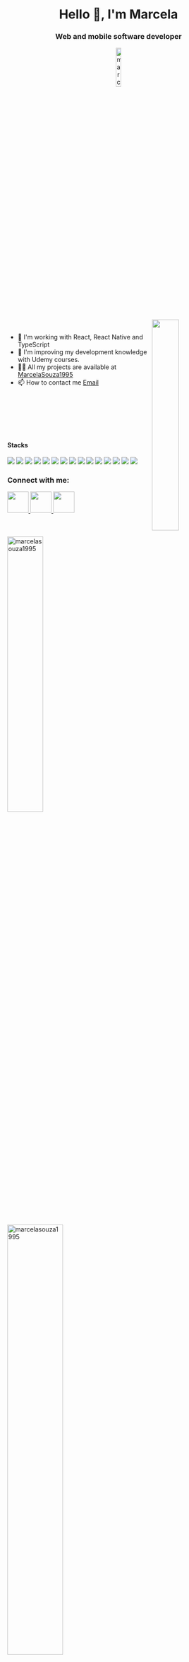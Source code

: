 <h1 align = "center"> Hello 👋, I'm Marcela </h1>
<h3 align = "center"> Web and mobile software developer </h3>

<p align = "center"> <img src = "https://komarev.com/ghpvc/?username=marcelasouza1995&label=Profile%20views&color=0e75b6&style=flat" alt = "marcelasouza1995" width="15%"/> </p>

<br />

<img src="https://zconti.com.br/wp-content/uploads/2020/10/quanto-tempo-para-abrir-uma-microempresa.gif" align="right" width="35%"/>
<br />

- 🔭 I'm working with React, React Native and TypeScript
- 🌱 I'm improving my development knowledge with Udemy courses.
- 👨‍💻 All my projects are available at [MarcelaSouza1995](https://marcelasouza1995.github.io/)
- 📫 How to contact me [Email](marcela9908@gmail.com) 

<br />
<br />
<br />
<br />
<br />

#### Stacks
<div width="50%">
  <img src="https://img.shields.io/badge/-HTML-orange?logo=HTML5" />
  <img src="https://img.shields.io/badge/-CSS-informational?logo=CSS3" /> 
  <img src="https://img.shields.io/badge/-JavaScript-yellow?logo=Javascript" /> 
  <img src="https://img.shields.io/badge/-React-blue?logo=React" /> 
  <img src="https://img.shields.io/badge/-Redux-blueviolet?logo=Redux" /> <img src="http://img.shields.io/badge/-MySQL-white?logo=mysql" /> 
  <img src="http://img.shields.io/badge/-MongoDB-grey?logo=mongodb" /> <img src="http://img.shields.io/badge/-Node.Js-green?logo=node.js" />
  <img src="https://img.shields.io/badge/-TypeScript-grey?logo=Typescript" />
  <img src="https://img.shields.io/badge/Styled-Components-grey?logo=styled-components" />
  <img src="https://img.shields.io/badge/Python-yellow?logo=python"/>
  <img src="https://img.shields.io/badge/Ruby-red?logo=ruby"/>
  <img src="https://img.shields.io/badge/Cypress-black?logo=cypress"/>
  <img src="https://img.shields.io/badge/Cucumber-black?logo=cucumber"/>
  <img src="https://img.shields.io/badge/React%20Native-blue?logo=react" />
</div>


<h3 align = "left">Connect with me: </h3> 
<a href="https://www.linkedin.com/in/marcela-souza-834696153/" target="_blank">
  <img src="https://cdn-icons-png.flaticon.com/512/174/174857.png" width="48px" height="48px">
</a>
<a href="https://api.whatsapp.com/send?phone=5531997804875&text=Marcela%20Souza" target="_blank">
  <img src="https://i0.wp.com/www.multarte.com.br/wp-content/uploads/2018/11/whatsapp-logo-icone-fundo-transparente.png?resize=696%2C712&ssl=1" width="48px" height="48px">
</a>
<a href="https://www.instagram.com/maarceelasoouza/" target="_blank">
  <img src="https://i0.wp.com/www.multarte.com.br/wp-content/uploads/2019/03/logo-instagram-png-fundo-transparente2.png?resize=696%2C696&ssl=1" width="48px" height="48px" />
</a>
<br />
<br />
<br />
<br />
<div width="100%" height="400px">
 <img src = "https://github-readme-stats.vercel.app/api/top-langs?username=marcelasouza1995&show_icons=true&locale=en&layout=compact" alt = "marcelasouza1995" width="40%"/>
 <img src = "https://github-readme-stats.vercel.app/api?username=marcelasouza1995&show_icons=true&locale=en" alt = "marcelasouza1995" width="50%"/>
</div>




